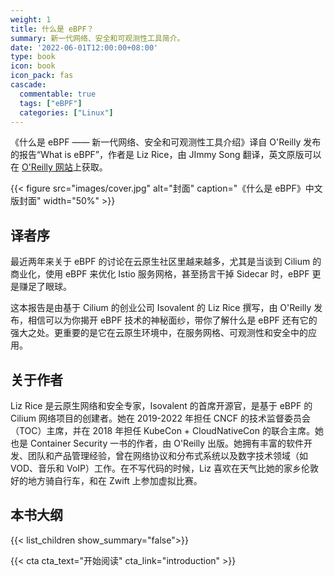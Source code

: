 ```yaml
---
weight: 1
title: 什么是 eBPF？
summary: 新一代网络、安全和可观测性工具简介。
date: '2022-06-01T12:00:00+08:00'
type: book
icon: book
icon_pack: fas
cascade:
  commentable: true
  tags: ["eBPF"]
  categories: ["Linux"]
---
```


《什么是 eBPF —— 新一代网络、安全和可观测性工具介绍》译自 O'Reilly 发布的报告“What is eBPF”，作者是 Liz Rice，由 JImmy Song 翻译，英文原版可以在 [O'Reilly 网站](https://www.oreilly.com/library/view/what-is-ebpf/9781492097266/)上获取。

{{< figure src="images/cover.jpg" alt="封面" caption="《什么是 eBPF》中文版封面" width="50%" >}}

## 译者序

最近两年来关于 eBPF 的讨论在云原生社区里越来越多，尤其是当谈到 Cilium 的商业化，使用 eBPF 来优化 Istio 服务网格，甚至扬言干掉 Sidecar 时，eBPF 更是赚足了眼球。

这本报告是由基于 Cilium  的创业公司 Isovalent 的 Liz Rice 撰写，由 O'Reilly 发布，相信可以为你揭开 eBPF 技术的神秘面纱，带你了解什么是 eBPF 还有它的强大之处。更重要的是它在云原生环境中，在服务网格、可观测性和安全中的应用。

## 关于作者

Liz Rice 是云原生网络和安全专家，Isovalent 的首席开源官，是基于 eBPF 的 Cilium 网络项目的创建者。她在 2019-2022 年担任 CNCF 的技术监督委员会（TOC）主席，并在 2018 年担任 KubeCon + CloudNativeCon 的联合主席。她也是 Container Security 一书的作者，由 O\'Reilly 出版。她拥有丰富的软件开发、团队和产品管理经验，曾在网络协议和分布式系统以及数字技术领域（如 VOD、音乐和 VoIP）工作。在不写代码的时候，Liz 喜欢在天气比她的家乡伦敦好的地方骑自行车，和在 Zwift 上参加虚拟比赛。

## 本书大纲

{{< list_children show_summary="false">}}

{{< cta cta_text="开始阅读" cta_link="introduction" >}}
